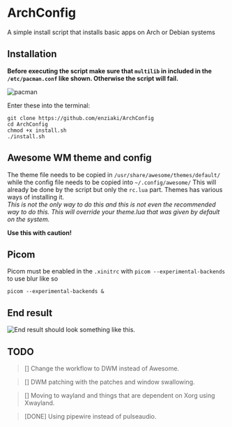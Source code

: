 # ArchConfig

A simple install script that installs basic apps on Arch or Debian systems

## Installation


**Before executing the script make sure that `multilib` in included in the
`/etc/pacman.conf` like shown. Otherwise the script will fail.**

![pacman](https://github.com/enziaki/for_ketsu/blob/main/Images/pacmanconf.png "How /etc/pacman.conf should be. Remove the #")

Enter these into the terminal:
```
git clone https://github.com/enziaki/ArchConfig
cd ArchConfig
chmod +x install.sh
./install.sh
```


## Awesome WM theme and config

The theme file needs to be copied in `/usr/share/awesome/themes/default/` while
the config file needs to be copied into `~/.config/awesome/` This will already
be done by the script but only the `rc.lua` part. Themes has various ways of
installing it.\
*This is not the only way to do this and this is not even the
recommended way to do this.* *This will override your theme.lua that was given
by default on the system.*

**Use this with caution!**

## Picom

Picom must be enabled in the `.xinitrc` with `picom --experimental-backends` to use blur like so
```
picom --experimental-backends &

```
## End result

![End result should look something like this.](https://github.com/enziaki/for_ketsu/blob/main/Images/AwesomeRiceImage.png "Awesome (no pun intended) Rice")

## TODO

> [] Change the workflow to DWM instead of Awesome.

> [] DWM patching with the patches and window swallowing.

> [] Moving to wayland and things that are dependent on Xorg using Xwayland.

> [DONE] Using pipewire instead of pulseaudio.
